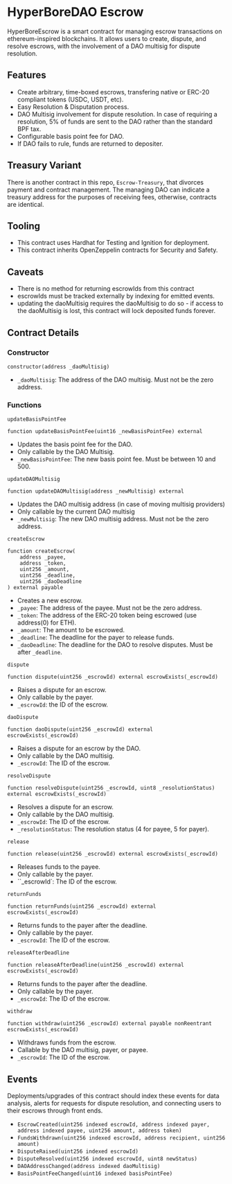 # HyperBoreDAO Escrow

HyperBoreEscrow is a smart contract for managing escrow transactions on ethereum-inspired blockchains. It allows users to create, dispute, and resolve escrows, with the involvement of a DAO multisig for dispute resolution.

## Features

- Create arbitrary, time-boxed escrows, transfering native or ERC-20 compliant tokens (USDC, USDT, etc).
- Easy Resolution & Disputation process.
- DAO Multisig involvement for dispute resolution. In case of requiring a resolution, 5% of funds are sent to the DAO rather than the standard BPF tax.
- Configurable basis point fee for DAO.
- If DAO fails to rule, funds are returned to depositer.

## Treasury Variant

There is another contract in this repo, `Escrow-Treasury`, that divorces payment and contract management. The managing DAO can indicate a treasury address for the purposes of receiving fees, otherwise, contracts are identical.

## Tooling

- This contract uses Hardhat for Testing and Ignition for deployment.
- This contract inherits OpenZeppelin contracts for Security and Safety.

## Caveats

- There is no method for returning escrowIds from this contract
- escrowIds must be tracked externally by indexing for emitted events.
- updating the daoMultisig requires the daoMultisig to do so - if access to the daoMultisig is lost, this contract will lock deposited funds forever.

## Contract Details

### Constructor

```solidity
constructor(address _daoMultisig)
```

- `_daoMultisig`: The address of the DAO multisig. Must not be the zero address.

### Functions

`updateBasisPointFee`

```solidity
function updateBasisPointFee(uint16 _newBasisPointFee) external
```

- Updates the basis point fee for the DAO.
- Only callable by the DAO Multisig.
- `_newBasisPointFee`: The new basis point fee. Must be between 10 and 500.

`updateDAOMultisig`

```solidity
function updateDAOMultisig(address _newMultisig) external
```

- Updates the DAO multisig address (in case of moving multisig providers)
- Only callable by the current DAO multisig
- `_newMultisig`: The new DAO multisig address. Must not be the zero address.

`createEscrow`

```solidity
function createEscrow(
    address _payee,
    address _token,
    uint256 _amount,
    uint256 _deadline,
    uint256 _daoDeadline
) external payable
```

- Creates a new escrow.
- `_payee`: The address of the payee. Must not be the zero address.
- `_token`: The address of the ERC-20 token being escrowed (use address(0) for ETH).
- `_amount`: The amount to be escrowed.
- `_deadline`: The deadline for the payer to release funds.
- `_daoDeadline`: The deadline for the DAO to resolve disputes. Must be after `_deadline`.

`dispute`

```solidity
function dispute(uint256 _escrowId) external escrowExists(_escrowId)
```

- Raises a dispute for an escrow.
- Only callable by the payer.
- `_escrowId`: the ID of the escrow.

`daoDispute`

```solidity
function daoDispute(uint256 _escrowId) external escrowExists(_escrowId)
```

- Raises a dispute for an escrow by the DAO.
- Only callable by the DAO multisig.
- `_escrowId`: The ID of the escrow.

`resolveDispute`

```solidity
function resolveDispute(uint256 _escrowId, uint8 _resolutionStatus) external escrowExists(_escrowId)
```

- Resolves a dispute for an escrow.
- Only callable by the DAO multisig.
- `_escrowId`: The ID of the escrow.
- `_resolutionStatus`: The resolution status (4 for payee, 5 for payer).

`release`

```solidity
function release(uint256 _escrowId) external escrowExists(_escrowId)
```

- Releases funds to the payee.
- Only callable by the payer.
- ``_escrowId`: The ID of the escrow.

`returnFunds`

```solidity
function returnFunds(uint256 _escrowId) external escrowExists(_escrowId)
```

- Returns funds to the payer after the deadline.
- Only callable by the payer.
- `_escrowId`: The ID of the escrow.

`releaseAfterDeadline`

```solidity
function releaseAfterDeadline(uint256 _escrowId) external escrowExists(_escrowId)
```

- Returns funds to the payer after the deadline.
- Only callable by the payer.
- `_escrowId`: The ID of the escrow.

`withdraw`

```solidity
function withdraw(uint256 _escrowId) external payable nonReentrant escrowExists(_escrowId)
```

- Withdraws funds from the escrow.
- Callable by the DAO multisig, payer, or payee.
- `_escrowId`: The ID of the escrow.

## Events

Deployments/upgrades of this contract should index these events for data analysis, alerts for requests for dispute resolution, and connecting users to their escrows through front ends.

- `EscrowCreated(uint256 indexed escrowId, address indexed payer, address indexed payee, uint256 amount, address token)`
- `FundsWithdrawn(uint256 indexed escrowId, address recipient, uint256 amount)`
- `DisputeRaised(uint256 indexed escrowId)`
- `DisputeResolved(uint256 indexed escrowId, uint8 newStatus)`
- `DAOAddressChanged(address indexed daoMultisig)`
- `BasisPointFeeChanged(uint16 indexed basisPointFee)`
